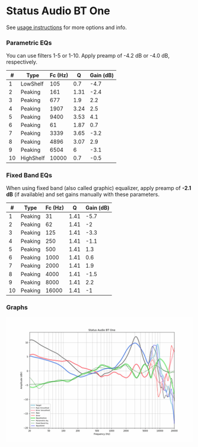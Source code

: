 # Status Audio BT One
See [usage instructions](https://github.com/jaakkopasanen/AutoEq#usage) for more options and info.

### Parametric EQs
You can use filters 1-5 or 1-10. Apply preamp of -4.2 dB or -4.0 dB, respectively.

|   # | Type      |   Fc (Hz) |    Q |   Gain (dB) |
|-----|-----------|-----------|------|-------------|
|   1 | LowShelf  |       105 | 0.7  |        -4.7 |
|   2 | Peaking   |       161 | 1.31 |        -2.4 |
|   3 | Peaking   |       677 | 1.9  |         2.2 |
|   4 | Peaking   |      1907 | 3.24 |         2.5 |
|   5 | Peaking   |      9400 | 3.53 |         4.1 |
|   6 | Peaking   |        61 | 1.87 |         0.7 |
|   7 | Peaking   |      3339 | 3.65 |        -3.2 |
|   8 | Peaking   |      4896 | 3.07 |         2.9 |
|   9 | Peaking   |      6504 | 6    |        -3.1 |
|  10 | HighShelf |     10000 | 0.7  |        -0.5 |

### Fixed Band EQs
When using fixed band (also called graphic) equalizer, apply preamp of **-2.1 dB** (if available) and set gains manually with these parameters.

|   # | Type    |   Fc (Hz) |    Q |   Gain (dB) |
|-----|---------|-----------|------|-------------|
|   1 | Peaking |        31 | 1.41 |        -5.7 |
|   2 | Peaking |        62 | 1.41 |        -2   |
|   3 | Peaking |       125 | 1.41 |        -3.3 |
|   4 | Peaking |       250 | 1.41 |        -1.1 |
|   5 | Peaking |       500 | 1.41 |         1.3 |
|   6 | Peaking |      1000 | 1.41 |         0.6 |
|   7 | Peaking |      2000 | 1.41 |         1.9 |
|   8 | Peaking |      4000 | 1.41 |        -1.5 |
|   9 | Peaking |      8000 | 1.41 |         2.2 |
|  10 | Peaking |     16000 | 1.41 |        -1   |

### Graphs
![](./Status%20Audio%20BT%20One.png)
